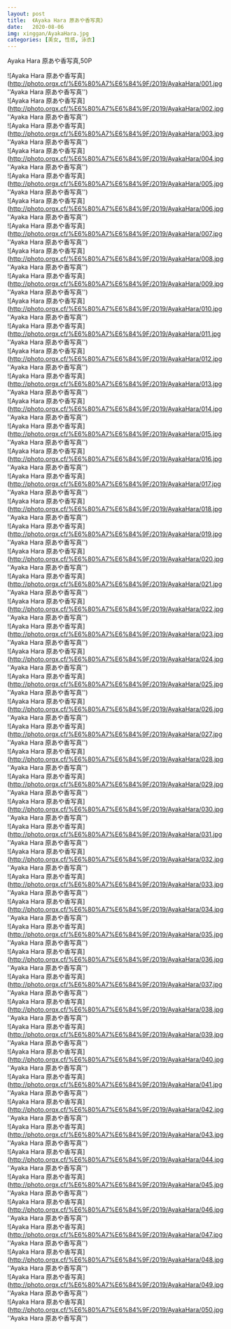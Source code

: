 ```yaml
---
layout: post
title:  《Ayaka Hara 原あや香写真》
date:   2020-08-06
img: xinggan/AyakaHara.jpg
categories: [美女, 性感, 泳衣]
---
```


Ayaka Hara 原あや香写真,50P

![Ayaka Hara 原あや香写真](http://photo.orgx.cf/%E6%80%A7%E6%84%9F/2019/AyakaHara/001.jpg ''Ayaka Hara 原あや香写真'') <br>
![Ayaka Hara 原あや香写真](http://photo.orgx.cf/%E6%80%A7%E6%84%9F/2019/AyakaHara/002.jpg ''Ayaka Hara 原あや香写真'') <br>
![Ayaka Hara 原あや香写真](http://photo.orgx.cf/%E6%80%A7%E6%84%9F/2019/AyakaHara/003.jpg ''Ayaka Hara 原あや香写真'') <br>
![Ayaka Hara 原あや香写真](http://photo.orgx.cf/%E6%80%A7%E6%84%9F/2019/AyakaHara/004.jpg ''Ayaka Hara 原あや香写真'') <br>
![Ayaka Hara 原あや香写真](http://photo.orgx.cf/%E6%80%A7%E6%84%9F/2019/AyakaHara/005.jpg ''Ayaka Hara 原あや香写真'') <br>
![Ayaka Hara 原あや香写真](http://photo.orgx.cf/%E6%80%A7%E6%84%9F/2019/AyakaHara/006.jpg ''Ayaka Hara 原あや香写真'') <br>
![Ayaka Hara 原あや香写真](http://photo.orgx.cf/%E6%80%A7%E6%84%9F/2019/AyakaHara/007.jpg ''Ayaka Hara 原あや香写真'') <br>
![Ayaka Hara 原あや香写真](http://photo.orgx.cf/%E6%80%A7%E6%84%9F/2019/AyakaHara/008.jpg ''Ayaka Hara 原あや香写真'') <br>
![Ayaka Hara 原あや香写真](http://photo.orgx.cf/%E6%80%A7%E6%84%9F/2019/AyakaHara/009.jpg ''Ayaka Hara 原あや香写真'') <br>
![Ayaka Hara 原あや香写真](http://photo.orgx.cf/%E6%80%A7%E6%84%9F/2019/AyakaHara/010.jpg ''Ayaka Hara 原あや香写真'') <br>
![Ayaka Hara 原あや香写真](http://photo.orgx.cf/%E6%80%A7%E6%84%9F/2019/AyakaHara/011.jpg ''Ayaka Hara 原あや香写真'') <br>
![Ayaka Hara 原あや香写真](http://photo.orgx.cf/%E6%80%A7%E6%84%9F/2019/AyakaHara/012.jpg ''Ayaka Hara 原あや香写真'') <br>
![Ayaka Hara 原あや香写真](http://photo.orgx.cf/%E6%80%A7%E6%84%9F/2019/AyakaHara/013.jpg ''Ayaka Hara 原あや香写真'') <br>
![Ayaka Hara 原あや香写真](http://photo.orgx.cf/%E6%80%A7%E6%84%9F/2019/AyakaHara/014.jpg ''Ayaka Hara 原あや香写真'') <br>
![Ayaka Hara 原あや香写真](http://photo.orgx.cf/%E6%80%A7%E6%84%9F/2019/AyakaHara/015.jpg ''Ayaka Hara 原あや香写真'') <br>
![Ayaka Hara 原あや香写真](http://photo.orgx.cf/%E6%80%A7%E6%84%9F/2019/AyakaHara/016.jpg ''Ayaka Hara 原あや香写真'') <br>
![Ayaka Hara 原あや香写真](http://photo.orgx.cf/%E6%80%A7%E6%84%9F/2019/AyakaHara/017.jpg ''Ayaka Hara 原あや香写真'') <br>
![Ayaka Hara 原あや香写真](http://photo.orgx.cf/%E6%80%A7%E6%84%9F/2019/AyakaHara/018.jpg ''Ayaka Hara 原あや香写真'') <br>
![Ayaka Hara 原あや香写真](http://photo.orgx.cf/%E6%80%A7%E6%84%9F/2019/AyakaHara/019.jpg ''Ayaka Hara 原あや香写真'') <br>
![Ayaka Hara 原あや香写真](http://photo.orgx.cf/%E6%80%A7%E6%84%9F/2019/AyakaHara/020.jpg ''Ayaka Hara 原あや香写真'') <br>
![Ayaka Hara 原あや香写真](http://photo.orgx.cf/%E6%80%A7%E6%84%9F/2019/AyakaHara/021.jpg ''Ayaka Hara 原あや香写真'') <br>
![Ayaka Hara 原あや香写真](http://photo.orgx.cf/%E6%80%A7%E6%84%9F/2019/AyakaHara/022.jpg ''Ayaka Hara 原あや香写真'') <br>
![Ayaka Hara 原あや香写真](http://photo.orgx.cf/%E6%80%A7%E6%84%9F/2019/AyakaHara/023.jpg ''Ayaka Hara 原あや香写真'') <br>
![Ayaka Hara 原あや香写真](http://photo.orgx.cf/%E6%80%A7%E6%84%9F/2019/AyakaHara/024.jpg ''Ayaka Hara 原あや香写真'') <br>
![Ayaka Hara 原あや香写真](http://photo.orgx.cf/%E6%80%A7%E6%84%9F/2019/AyakaHara/025.jpg ''Ayaka Hara 原あや香写真'') <br>
![Ayaka Hara 原あや香写真](http://photo.orgx.cf/%E6%80%A7%E6%84%9F/2019/AyakaHara/026.jpg ''Ayaka Hara 原あや香写真'') <br>
![Ayaka Hara 原あや香写真](http://photo.orgx.cf/%E6%80%A7%E6%84%9F/2019/AyakaHara/027.jpg ''Ayaka Hara 原あや香写真'') <br>
![Ayaka Hara 原あや香写真](http://photo.orgx.cf/%E6%80%A7%E6%84%9F/2019/AyakaHara/028.jpg ''Ayaka Hara 原あや香写真'') <br>
![Ayaka Hara 原あや香写真](http://photo.orgx.cf/%E6%80%A7%E6%84%9F/2019/AyakaHara/029.jpg ''Ayaka Hara 原あや香写真'') <br>
![Ayaka Hara 原あや香写真](http://photo.orgx.cf/%E6%80%A7%E6%84%9F/2019/AyakaHara/030.jpg ''Ayaka Hara 原あや香写真'') <br>
![Ayaka Hara 原あや香写真](http://photo.orgx.cf/%E6%80%A7%E6%84%9F/2019/AyakaHara/031.jpg ''Ayaka Hara 原あや香写真'') <br>
![Ayaka Hara 原あや香写真](http://photo.orgx.cf/%E6%80%A7%E6%84%9F/2019/AyakaHara/032.jpg ''Ayaka Hara 原あや香写真'') <br>
![Ayaka Hara 原あや香写真](http://photo.orgx.cf/%E6%80%A7%E6%84%9F/2019/AyakaHara/033.jpg ''Ayaka Hara 原あや香写真'') <br>
![Ayaka Hara 原あや香写真](http://photo.orgx.cf/%E6%80%A7%E6%84%9F/2019/AyakaHara/034.jpg ''Ayaka Hara 原あや香写真'') <br>
![Ayaka Hara 原あや香写真](http://photo.orgx.cf/%E6%80%A7%E6%84%9F/2019/AyakaHara/035.jpg ''Ayaka Hara 原あや香写真'') <br>
![Ayaka Hara 原あや香写真](http://photo.orgx.cf/%E6%80%A7%E6%84%9F/2019/AyakaHara/036.jpg ''Ayaka Hara 原あや香写真'') <br>
![Ayaka Hara 原あや香写真](http://photo.orgx.cf/%E6%80%A7%E6%84%9F/2019/AyakaHara/037.jpg ''Ayaka Hara 原あや香写真'') <br>
![Ayaka Hara 原あや香写真](http://photo.orgx.cf/%E6%80%A7%E6%84%9F/2019/AyakaHara/038.jpg ''Ayaka Hara 原あや香写真'') <br>
![Ayaka Hara 原あや香写真](http://photo.orgx.cf/%E6%80%A7%E6%84%9F/2019/AyakaHara/039.jpg ''Ayaka Hara 原あや香写真'') <br>
![Ayaka Hara 原あや香写真](http://photo.orgx.cf/%E6%80%A7%E6%84%9F/2019/AyakaHara/040.jpg ''Ayaka Hara 原あや香写真'') <br>
![Ayaka Hara 原あや香写真](http://photo.orgx.cf/%E6%80%A7%E6%84%9F/2019/AyakaHara/041.jpg ''Ayaka Hara 原あや香写真'') <br>
![Ayaka Hara 原あや香写真](http://photo.orgx.cf/%E6%80%A7%E6%84%9F/2019/AyakaHara/042.jpg ''Ayaka Hara 原あや香写真'') <br>
![Ayaka Hara 原あや香写真](http://photo.orgx.cf/%E6%80%A7%E6%84%9F/2019/AyakaHara/043.jpg ''Ayaka Hara 原あや香写真'') <br>
![Ayaka Hara 原あや香写真](http://photo.orgx.cf/%E6%80%A7%E6%84%9F/2019/AyakaHara/044.jpg ''Ayaka Hara 原あや香写真'') <br>
![Ayaka Hara 原あや香写真](http://photo.orgx.cf/%E6%80%A7%E6%84%9F/2019/AyakaHara/045.jpg ''Ayaka Hara 原あや香写真'') <br>
![Ayaka Hara 原あや香写真](http://photo.orgx.cf/%E6%80%A7%E6%84%9F/2019/AyakaHara/046.jpg ''Ayaka Hara 原あや香写真'') <br>
![Ayaka Hara 原あや香写真](http://photo.orgx.cf/%E6%80%A7%E6%84%9F/2019/AyakaHara/047.jpg ''Ayaka Hara 原あや香写真'') <br>
![Ayaka Hara 原あや香写真](http://photo.orgx.cf/%E6%80%A7%E6%84%9F/2019/AyakaHara/048.jpg ''Ayaka Hara 原あや香写真'') <br>
![Ayaka Hara 原あや香写真](http://photo.orgx.cf/%E6%80%A7%E6%84%9F/2019/AyakaHara/049.jpg ''Ayaka Hara 原あや香写真'') <br>
![Ayaka Hara 原あや香写真](http://photo.orgx.cf/%E6%80%A7%E6%84%9F/2019/AyakaHara/050.jpg ''Ayaka Hara 原あや香写真'') <br>
